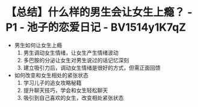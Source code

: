 # 【总结】什么样的男生会让女生上瘾？ - P1 - 池子的恋爱日记 - BV1514y1K7qZ

-   男生如何让女生上瘾
    1.  男生调动女生情绪，让女生产生情绪波动
    2.  多巴胺的分泌让女生对男生说过的话记忆深刻
    3.  建立吸引力后，调动女生情绪是很好的方式，但需正面回馈
-   如何改变和女生相处的紧张状态
    1.  学习儿子的追女攻略秘籍
    2.  提升聊天技巧，学会和女生轻松聊天
    3.  吸引到自己喜欢的女生，改变相处紧张状态